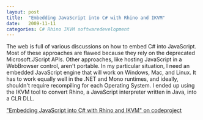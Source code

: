 ```yaml
---
layout: post
title:  "Embedding JavaScript into C# with Rhino and IKVM"
date:   2009-11-11
categories: C# Rhino IKVM softwaredevelopment
---
```

The web is full of various discussions on how to embed C# into JavaScript. Most of these approaches are flawed because they rely on the deprecated Microsoft.JScript APIs. Other approaches, like hosting JavaScript in a WebBrowser control, aren't portable. In my particular situation, I need an embedded JavaScript engine that will work on Windows, Mac, and Linux. It has to work equally well in the .NET and Mono runtimes, and ideally, shouldn't require recompiling for each Operating System. I ended up using the IKVM tool to convert Rhino, a JavaScript interpreter written in Java, into a CLR DLL.

["Embedding JavaScript into C# with Rhino and IKVM" on codeproject](https://www.codeproject.com/Articles/41792/Embedding-JavaScript-into-C-with-Rhino-and-IKVM)
